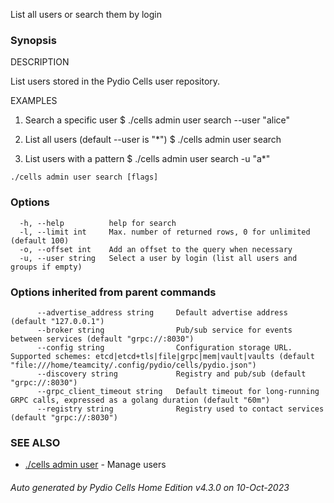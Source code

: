 List all users or search them by login

### Synopsis


DESCRIPTION

  List users stored in the Pydio Cells user repository.

EXAMPLES

  1. Search a specific user
  $ ./cells admin user search --user "alice"

  2. List all users (default --user is "*") 
  $ ./cells admin user search

  3. List users with a pattern 
  $ ./cells admin user search -u "a*"



```
./cells admin user search [flags]
```

### Options

```
  -h, --help          help for search
  -l, --limit int     Max. number of returned rows, 0 for unlimited (default 100)
  -o, --offset int    Add an offset to the query when necessary
  -u, --user string   Select a user by login (list all users and groups if empty)
```

### Options inherited from parent commands

```
      --advertise_address string     Default advertise address (default "127.0.0.1")
      --broker string                Pub/sub service for events between services (default "grpc://:8030")
      --config string                Configuration storage URL. Supported schemes: etcd|etcd+tls|file|grpc|mem|vault|vaults (default "file:///home/teamcity/.config/pydio/cells/pydio.json")
      --discovery string             Registry and pub/sub (default "grpc://:8030")
      --grpc_client_timeout string   Default timeout for long-running GRPC calls, expressed as a golang duration (default "60m")
      --registry string              Registry used to contact services (default "grpc://:8030")
```

### SEE ALSO

* [./cells admin user](./cells-admin-user)	 - Manage users

###### Auto generated by Pydio Cells Home Edition v4.3.0 on 10-Oct-2023
